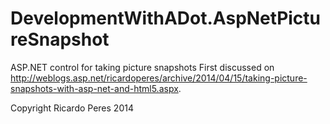 DevelopmentWithADot.AspNetPictureSnapshot
===============================

ASP.NET control for taking picture snapshots
First discussed on http://weblogs.asp.net/ricardoperes/archive/2014/04/15/taking-picture-snapshots-with-asp-net-and-html5.aspx.

Copyright Ricardo Peres 2014